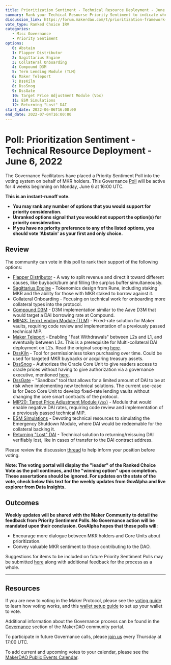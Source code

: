 ```yaml
---
title: Prioritization Sentiment - Technical Resource Deployment - June 6, 2022
summary: Rank your Techical Resourse Priority Sentiment to indicate where you believe MakerDAO should be focusing resources. 
discussion_link: https://forum.makerdao.com/t/prioritization-framework-sentiment-polling/15554
vote_type: Ranked Choice IRV
categories:
   - Misc Governance
   - Priority Sentiment
options:
   0: Abstain
   1: Flapper Distributor
   2: Sagittarius Engine
   3: Collateral Onboarding
   4: Compound D3M
   5: Term Lending Module (TLM)
   6: Maker Teleport
   7: DssKiln
   8: DssSnog
   9: DssGate
   10: Target Price Adjustment Module (Vox)
   11: ESM Simulations
   12: Returning "Lost" DAI
start_date: 2022-06-06T16:00:00
end_date: 2022-07-04T16:00:00
---
```

# Poll: Prioritization Sentiment - Technical Resource Deployment - June 6, 2022

The Governance Facilitators have placed a Priority Sentiment Poll into the voting system on behalf of MKR holders. This Governance [Poll](https://community-development.makerdao.com/en/learn/governance/on-chain-gov) will be active for 4 weeks beginning on Monday, June 6 at 16:00 UTC.


**This is an instant-runoff vote.** 
- **You may rank any number of options that you would support for priority consideration.** 
- **Unranked options signal that you would not support the option(s) for priority consideration.**
- **If you have no priority preference to any of the listed options, you should vote 'Abstain' as your first and only choice.**

## Review

The community can vote in this poll to rank their support of the following options:
- [Flapper Distributor](https://forum.makerdao.com/t/flapperdistributor-a-way-to-distribute-system-surplus-while-minimizing-governance/4591) - A way to split revenue and direct it toward different causes, like buyback/burn and filling the surplus buffer simultaneously. 
- [Sagittarius Engine](https://forum.makerdao.com/t/sagittarius-engine/10852) - Tokenomics design from Rune, including staking MKR and the ability for those with MKR staked to borrow against it.
- Collateral Onboarding - Focusing on technical work for onboarding more collateral types into the protocol.
- [Compound D3M](https://forum.makerdao.com/t/signal-request-should-maker-prioritize-onboarding-a-compound-d3m/11997) - D3M implementation similar to the Aave D3M that would target a DAI borrowing rate at Compound. 
- [MIP43: Term Lending Module (TLM)](https://forum.makerdao.com/t/mip43-term-lending-module-tlm/6153) - Fixed-rate solution for Maker vaults, requiring code review and implementation of a previously passed technical MIP.
- [Maker Teleport](https://forum.makerdao.com/t/maker-wormhole-new-name-maker-teleport/15115) - Enabling "Fast Withdrawals" between L2s and L1, and eventually between L2s. This is a prerequisite for Multi-collateral DAI deployment on L2s. Read the original scoping [here](https://forum.makerdao.com/t/introducing-maker-wormhole/11550).
- [DssKiln](https://forum.makerdao.com/t/dsskiln-a-permissionless-token-purchasing-tool/14943) - Tool for permissionless token purchasing over time. Could be used for targeted MKR buybacks or acquiring treasury assets. 
- [DssSnog](https://github.com/brianmcmichael/dss-snog/blob/master/src/DssSnog.sol) - Authorizes the Oracle Core Unit to give readers access to oracle prices without having to give authorization via a governance executive, mentioned [here](https://forum.makerdao.com/t/pecu-month-in-review-april-2022/14942#prototyping-5).
- [DssGate](https://forum.makerdao.com/t/governance-and-risk-173-thursday-january-06-17-00-utc/12480/2#updates-dssgate-and-future-parameter-management-9) - "Sandbox" tool that allows for a limited amount of DAI to be at risk when implementing new technical solutions. The current use-case is for Deco Core Unit to develop fixed-rate lending vaults without changing the core smart contracts of the protocol.
- [MIP20: Target Price Adjustment Module (`Vox`)](https://forum.makerdao.com/t/mip20-target-price-adjustment-module-vox/3196) - Module that would enable negative DAI rates, requiring code review and implementation of a previously passed technical MIP.
- [ESM Simulations](https://forum.makerdao.com/t/agenda-discussion-scientific-governance-and-risk-163-thursday-october-14-17-00-utc/10972/2#governance-security-and-flexibility-esm-delay-parameters-9) - Devoting technical resources to simulating the Emergency Shutdown Module, where DAI would be redeemable for the collateral backing it.
- [Returning "Lost" DAI](https://forum.makerdao.com/t/minting-new-dai-to-offset-lost-dai/6396) - Technical solution to returning/reissuing DAI verifiably lost, like in cases of transfer to the DAI contract address.

Please review the discussion [thread](https://forum.makerdao.com/t/prioritization-framework-sentiment-polling/15554) to help inform your position before voting.

**Note: The voting portal will display the "leader" of the Ranked Choice Vote as the poll continues, and the "winning option" upon completion. These assertations should be ignored. For updates on the state of the vote, check below this text for the weekly updates from GovAlpha and live explorer from Data Insights.**

## Outcomes

**Weekly updates will be shared with the Maker Community to detail the feedback from Priority Sentiment Polls. No Governance action will be mandated upon their conclusion. GovAlpha hopes that these polls will:**
- Encourage more dialogue between MKR holders and Core Units about prioritization.
- Convey valuable MKR sentiment to those contributing to the DAO.

Suggestions for items to be included on future Priority Sentiment Polls may be submitted [here](https://docs.google.com/forms/d/e/1FAIpQLScGMqLqzV-ySAiU_AhqeVuwGwgYFGpTYpEDvdNSzXo9Wi4U-w/viewform?usp=sf_link) along with additional feedback for the process as a whole.

---

## Resources

If you are new to voting in the Maker Protocol, please see the [voting guide](https://community-development.makerdao.com/en/learn/governance/how-voting-works/) to learn how voting works, and this [wallet setup guide](https://community-development.makerdao.com/en/learn/governance/voting-setup/) to set up your wallet to vote.

Additional information about the Governance process can be found in the [Governance](https://community-development.makerdao.com/en/learn/governance) section of the MakerDAO community portal.

To participate in future Governance calls, please [join us](https://github.com/makerdao/community/tree/master/governance/governance-and-risk-meetings) every Thursday at 17:00 UTC.

To add current and upcoming votes to your calendar, please see the [MakerDAO Public Events Calendar](https://calendar.google.com/calendar/embed?src=makerdao.com_3efhm2ghipksegl009ktniomdk%40group.calendar.google.com&ctz=UTC&mode=week&showCalendars=0&showPrint=0).
